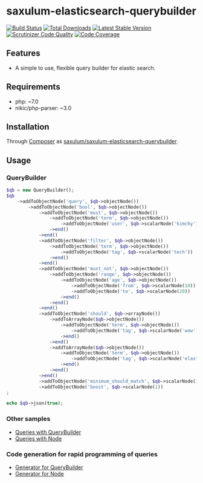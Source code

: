 # saxulum-elasticsearch-querybuilder

[![Build Status](https://api.travis-ci.org/saxulum/saxulum-elasticsearch-querybuilder.png?branch=master)](https://travis-ci.org/saxulum/saxulum-elasticsearch-querybuilder)
[![Total Downloads](https://poser.pugx.org/saxulum/saxulum-elasticsearch-querybuilder/downloads.png)](https://packagist.org/packages/saxulum/saxulum-elasticsearch-querybuilder)
[![Latest Stable Version](https://poser.pugx.org/saxulum/saxulum-elasticsearch-querybuilder/v/stable.png)](https://packagist.org/packages/saxulum/saxulum-elasticsearch-querybuilder)
[![Scrutinizer Code Quality](https://scrutinizer-ci.com/g/saxulum/saxulum-elasticsearch-querybuilder/badges/quality-score.png?b=master)](https://scrutinizer-ci.com/g/saxulum/saxulum-elasticsearch-querybuilder/?branch=master)
[![Code Coverage](https://scrutinizer-ci.com/g/saxulum/saxulum-elasticsearch-querybuilder/badges/coverage.png?b=master)](https://scrutinizer-ci.com/g/saxulum/saxulum-elasticsearch-querybuilder/?branch=master)

## Features

 * A simple to use, flexible query builder for elastic search.

## Requirements

 * php: ~7.0
 * nikic/php-parser: ~3.0

## Installation

Through [Composer](http://getcomposer.org) as [saxulum/saxulum-elasticsearch-querybuilder][1].

## Usage

### QueryBuilder

```php
$qb = new QueryBuilder();
$qb
    ->addToObjectNode('query', $qb->objectNode())
        ->addToObjectNode('bool', $qb->objectNode())
            ->addToObjectNode('must', $qb->objectNode())
                ->addToObjectNode('term', $qb->objectNode())
                    ->addToObjectNode('user', $qb->scalarNode('kimchy'))
                ->end()
            ->end()
            ->addToObjectNode('filter', $qb->objectNode())
                ->addToObjectNode('term', $qb->objectNode())
                    ->addToObjectNode('tag', $qb->scalarNode('tech'))
                ->end()
            ->end()
            ->addToObjectNode('must_not', $qb->objectNode())
                ->addToObjectNode('range', $qb->objectNode())
                    ->addToObjectNode('age', $qb->objectNode())
                        ->addToObjectNode('from', $qb->scalarNode(10))
                        ->addToObjectNode('to', $qb->scalarNode(20))
                    ->end()
                ->end()
            ->end()
            ->addToObjectNode('should', $qb->arrayNode())
                ->addToArrayNode($qb->objectNode())
                    ->addToObjectNode('term', $qb->objectNode())
                        ->addToObjectNode('tag', $qb->scalarNode('wow'))
                    ->end()
                ->end()
                ->addToArrayNode($qb->objectNode())
                    ->addToObjectNode('term', $qb->objectNode())
                        ->addToObjectNode('tag', $qb->scalarNode('elasticsearch'))
                    ->end()
                ->end()
            ->end()
            ->addToObjectNode('minimum_should_match', $qb->scalarNode(1))
            ->addToObjectNode('boost', $qb->scalarNode(1))
;

echo $qb->json(true);
```

### Other samples

 * [Queries with QueryBuilder][2]
 * [Queries with Node][3]

### Code generation for rapid programming of queries

 * [Generator for QueryBuilder][4]
 * [Generator for Node][5]


[1]: https://packagist.org/packages/saxulum/saxulum-elasticsearch-querybuilder
[2]: doc/QueryBuilder.md
[3]: doc/Node.md
[4]: doc/QueryBuilderGenerator.md
[5]: doc/NodeGenerator.md

